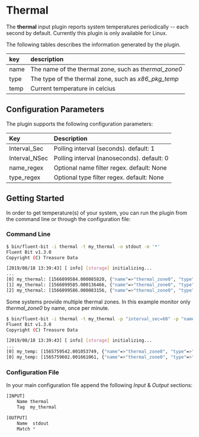 # Thermal

The **thermal** input plugin reports system temperatures periodically -- each second by default. Currently this plugin is only available for Linux.

The following tables describes the information generated by the plugin.

| key | description |
| :--- | :--- |
| name | The name of the thermal zone, such as _thermal\_zone0_ |
| type | The type of the thermal zone, such as _x86\_pkg\_temp_ |
| temp | Current temperature in celcius |

## Configuration Parameters

The plugin supports the following configuration parameters:

| Key | Description |
| :--- | :--- |
| Interval\_Sec | Polling interval \(seconds\).  default: 1 |
| Interval\_NSec | Polling interval \(nanoseconds\).  default: 0 |
| name\_regex | Optional name filter regex.  default: None |
| type\_regex | Optional type filter regex.  default: None |

## Getting Started

In order to get temperature\(s\) of your system, you can run the plugin from the command line or through the configuration file:

### Command Line

```bash
$ bin/fluent-bit -i thermal -t my_thermal -o stdout -m '*'
Fluent Bit v1.3.0
Copyright (C) Treasure Data

[2019/08/18 13:39:43] [ info] [storage] initializing...
...
[0] my_thermal: [1566099584.000085820, {"name"=>"thermal_zone0", "type"=>"x86_pkg_temp", "temp"=>60.000000}]
[1] my_thermal: [1566099585.000136466, {"name"=>"thermal_zone0", "type"=>"x86_pkg_temp", "temp"=>59.000000}]
[2] my_thermal: [1566099586.000083156, {"name"=>"thermal_zone0", "type"=>"x86_pkg_temp", "temp"=>59.000000}]
```

Some systems provide multiple thermal zones. In this example monitor only _thermal\_zone0_ by name, once per minute.

```bash
$ bin/fluent-bit -i thermal -t my_thermal -p "interval_sec=60" -p "name_regex=thermal_zone0" -o stdout -m '*'
Fluent Bit v1.3.0
Copyright (C) Treasure Data

[2019/08/18 13:39:43] [ info] [storage] initializing...
...
[0] my_temp: [1565759542.001053749, {"name"=>"thermal_zone0", "type"=>"pch_skylake", "temp"=>48.500000}]
[0] my_temp: [1565759602.001661061, {"name"=>"thermal_zone0", "type"=>"pch_skylake", "temp"=>48.500000}]
```

### Configuration File

In your main configuration file append the following _Input_ & _Output_ sections:

```python
[INPUT]
    Name thermal
    Tag  my_thermal

[OUTPUT]
    Name  stdout
    Match *
```

